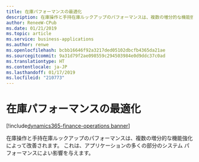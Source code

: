 ```yaml
---
title: 在庫パフォーマンスの最適化
description: 在庫操作と手持在庫ルックアップのパフォーマンスは、複数の増分的な機能強化によって改善されます。
author: ReneeW-CPub
ms.date: 01/21/2019
ms.topic: article
ms.service: business-applications
ms.author: renwe
ms.openlocfilehash: bcbb16646f92a3217ded05102dbcfb4365da21ae
ms.sourcegitcommit: 9a31d79f2ae098559c294503984e0d9ddc37c0ad
ms.translationtype: HT
ms.contentlocale: ja-JP
ms.lasthandoff: 01/17/2019
ms.locfileid: "210773"
---
```

#  <a name="inventory-performance-optimizations"></a>在庫パフォーマンスの最適化
[!include[dynamics365-finance-operations banner](../includes/dynamics365-finance-operations.md)]



在庫操作と手持在庫ルックアップのパフォーマンスは、複数の増分的な機能強化によって改善されます。 これは、アプリケーションの多くの部分のシステム パフォーマンスによい影響を与えます。
